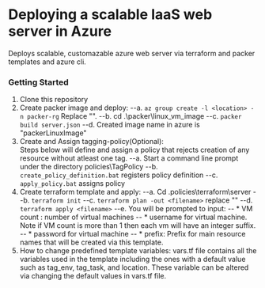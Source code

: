 # Deploying a scalable IaaS web server in Azure
Deploys scalable, customazable azure web server via terraform and packer templates and azure cli.
### Getting Started
1. Clone this repository
2. Create packer image and deploy:
    --a. `az group create -l <location> -n packer-rg`  Replace "<location>".
    --b. cd .\packer\linux_vm_image 
    --c. `packer build server.json` 
    --d. Created image name in azure is "packerLinuxImage"
3. Create and Assign tagging-policy(Optional):<br/>
    Steps below will define and assign a policy that rejects creation of any resource without atleast one tag.
    --a. Start a command line prompt under the directory policies\TagPolicy
    --b. `create_policy_definition.bat` registers policy definition
    --c. `apply_policy.bat` assigns policy
4. Create terraform template and apply:
    --a. Cd .policies\terraform\server
    --b. `terraform init`
    --c. `terraform plan -out <filename>` replace "<filename>"
    --d. `terraform apply <filename>`
    --e. You will be prompted to input:
        -- * VM count : number of virtual machines
        -- * username for virtual machine. Note if VM count is more than 1 then each vm will have an integer suffix.
        -- * password for virtual machine
        -- * prefix: Prefix for main resource names that will be created via this template.
5. How to change predefined template variables:
    vars.tf file contains all the variables used in the template including the ones with a default value such as tag_env, tag_task, and location. These variable can be altered via changing the default values in vars.tf file.
